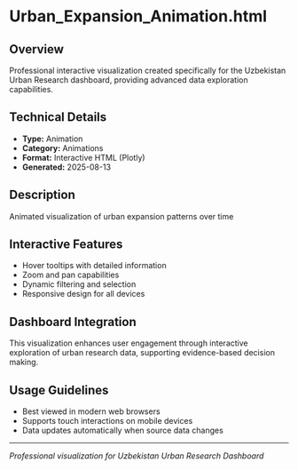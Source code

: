 # Urban_Expansion_Animation.html

## Overview
Professional interactive visualization created specifically for the Uzbekistan Urban Research dashboard, providing advanced data exploration capabilities.

## Technical Details
- **Type:** Animation
- **Category:** Animations
- **Format:** Interactive HTML (Plotly)
- **Generated:** 2025-08-13

## Description
Animated visualization of urban expansion patterns over time

## Interactive Features
- Hover tooltips with detailed information
- Zoom and pan capabilities
- Dynamic filtering and selection
- Responsive design for all devices

## Dashboard Integration
This visualization enhances user engagement through interactive exploration of urban research data, supporting evidence-based decision making.

## Usage Guidelines
- Best viewed in modern web browsers
- Supports touch interactions on mobile devices
- Data updates automatically when source data changes

---
*Professional visualization for Uzbekistan Urban Research Dashboard*
